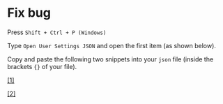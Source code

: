 # Fix bug
Press `Shift + Ctrl + P (Windows)` 

Type `Open User Settings JSON` and open the first item (as shown below).

Copy and paste the following two snippets into your `json` file (inside the brackets `{}` of your file).

[[1]](https://github.com/Bancie/NCKH/blob/57e5e4893ae14e94e2d5e1c8a494aff1ae2d66f0/fixbug)

[[2]](https://github.com/Bancie/NCKH/blob/57e5e4893ae14e94e2d5e1c8a494aff1ae2d66f0/fixbug2)
